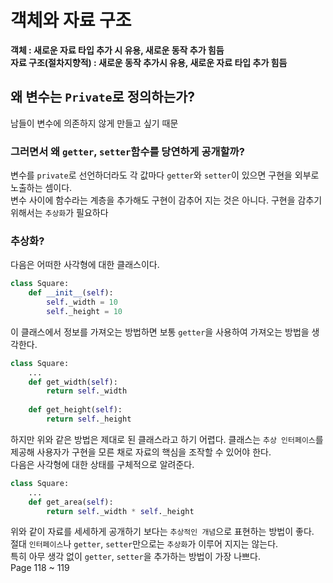 # 객체와 자료 구조
__객체 : 새로운 자료 타입 추가 시 유용, 새로운 동작 추가 힘듬__<br/>
__자료 구조(절차지향적) : 새로운 동작 추가시 유용, 새로운 자료 타입 추가 힘듬__

## 왜 변수는 `Private`로 정의하는가?
남들이 변수에 의존하지 않게 만들고 싶기 때문
### 그러면서 왜 `getter`, `setter`함수를 당연하게 공개할까?
변수를 `private`로 선언하더라도 각 값마다 `getter`와 `setter`이 있으면 구현을 외부로 노출하는 셈이다.<br/>
변수 사이에 함수라는 계층을 추가해도 구현이 감추어 지는 것은 아니다. 구현을 감추기 위해서는 `추상화`가 필요하다

### 추상화?
다음은 어떠한 사각형에 대한 클래스이다.
```python
class Square:
    def __init__(self):
        self._width = 10
        self._height = 10
```
이 클래스에서 정보를 가져오는 방법하면 보통 `getter`을 사용하여 가져오는 방법을 생각한다.
```python
class Square:
    ...
    def get_width(self):
        return self._width
        
    def get_height(self):
        return self._height
```
하지만 위와 같은 방법은 제대로 된 클래스라고 하기 어렵다. 클래스는 `추상 인터페이스`를 제공해 사용자가 구현을 모른 채로 자료의 핵심을 조작할 수 있어야 한다.<br/>
다음은 사각형에 대한 상태를 구체적으로 알려준다.
```python
class Square:
    ...
    def get_area(self):
        return self._width * self._height
```
위와 같이 자료를 세세하게 공개하기 보다는 `추상적인 개념`으로 표현하는 방법이 좋다. <br/>
절대 `인터페이스`나 `getter`, `setter`만으로는 `추상화`가 이루어 지지는 않는다.<br/>
특히 아무 생각 없이 `getter`, `setter`을 추가하는 방법이 가장 나쁘다.
<br/>
Page 118 ~ 119
